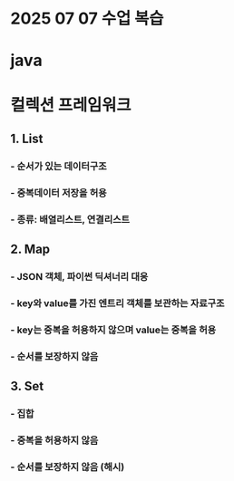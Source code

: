 # 2025 07 07 수업 복습
# java 
# 컬렉션 프레임워크
## 1. List
### - 순서가 있는 데이터구조
### - 중복데이터 저장을 허용
### - 종류: 배열리스트, 연결리스트
## 2. Map
### - JSON 객체, 파이썬 딕셔너리 대응
### - key와 value를 가진 엔트리 객체를 보관하는 자료구조
### - key는 중복을 허용하지 않으며 value는 중복을 허용
### - 순서를 보장하지 않음
## 3. Set
### - 집합
### - 중복을 허용하지 않음
### - 순서를 보장하지 않음 (해시)
